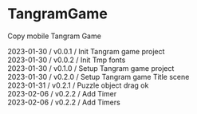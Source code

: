 # TangramGame
Copy mobile Tangram Game    

2023-01-30 / v0.0.1 / Init Tangram game project    
2023-01-30 / v0.0.2 / Init Tmp fonts    
2023-01-30 / v0.1.0 / Setup Tangram game project    
2023-01-30 / v0.2.0 / Setup Tangram game Title scene    
2023-01-31 / v0.2.1 / Puzzle object drag ok    
2023-02-06 / v0.2.2 / Add Timer    
2023-02-06 / v0.2.2 / Add Timers    